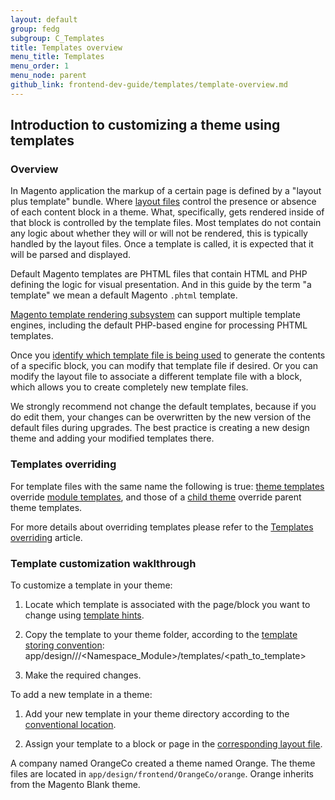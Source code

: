 ```yaml
---
layout: default  
group: fedg
subgroup: C_Templates
title: Templates overview
menu_title: Templates
menu_order: 1
menu_node: parent
github_link: frontend-dev-guide/templates/template-overview.md
---
```


<h2>Introduction to customizing a theme using templates</h2>

<h3>Overview</h3>

In Magento application the markup of a certain page is defined by a "layout plus template" bundle. Where <a href="{{site.gdeurl}}frontend-dev-guide/layouts/layout-overview.html" target="_blank">layout files</a> control the presence or absence of each content block in a theme. What, specifically, gets rendered inside of that block is controlled by the template files. Most templates do not contain any logic about whether they will or will not be rendered, this is typically handled by the layout files. Once a template is called, it is expected that it will be parsed and displayed.

Default Magento templates are PHTML files that contain HTML and PHP defining the logic for visual presentation. And in this guide by the term "a template" we mean a default Magento `.phtml` template.

<div class="bs-callout bs-callout-info" id="info">
<span class="glyphicon-class">
 <p><a href="{{site.gdeurl}}architecture/view/template-engine.htmljr" target="_blank">Magento template rendering subsystem</a> can support multiple template engines, including the default PHP-based engine for processing PHTML templates.</p></span>
</div>

Once you <a href="{{site.gdeurl}}frontend-dev-guide/themes/debug-theme.html#debug-theme-templ" target="_blank">identify which template file is being used</a> to generate the contents of a specific block, you can modify that template file if desired. Or you can modify the layout file to associate a different template file with a block, which allows you to create completely new template files.

We strongly recommend not change the default templates, because if you do edit them, your changes can be overwritten by the new version of the default files during upgrades.
The best practice is creating a new design theme and adding your modified templates there.

<h3>Templates overriding</h3>
For template files with the same name the following is true: 
<a href="{{site.gdeurl}}frontend-dev-guide/template-override.html#theme">theme templates</a> override <a href="{{site.gdeurl}}frontend-dev-guide/template-override.html#module">module templates</a>, and those of a <a href="{{site.gdeurl}}frontend-dev-guide/themes/theme-inherit.html">child theme</a> override parent theme templates.

For more details about overriding templates please refer to the <a href="{{site.gdeurl}}frontend-dev-guide/templates/template-override.md" target="_blank">Templates overriding</a> article.

<h3>Template customization waklthrough</h3>

To customize a template in your theme:

1. Locate which template is associated with the page/block you want to change using <a href="{{site.gdeurl}}frontend-dev-guide/themes/debug-theme.html#debug-theme-templ" target="_blank">template hints</a>.

2. Copy the template to your theme folder, according to the <a href="{{site.gdeurl}}frontend-dev-guide/template-override.html#template-convention" target="_blank">template storing convention</a>: app/design/<Vendor>/<theme>/<Namespace_Module>/templates/<path_to_template>

3. Make the required changes.

To add a new template in a theme:

1. Add your new template in your theme directory according to the <a href="{{site.gdeurl}}frontend-dev-guide/template-override.html#template-convention" target="_blank">conventional location</a>. 

2. Assign your template to a block or page in the <a href="{{site.gdeurl}}frontend-dev-guide/template-override.html#template-layout" target="_blank">corresponding layout file</a>. 


A company named OrangeCo created a theme named Orange. The theme files are located in `app/design/frontend/OrangeCo/orange`.
Orange inherits from the Magento Blank theme.




